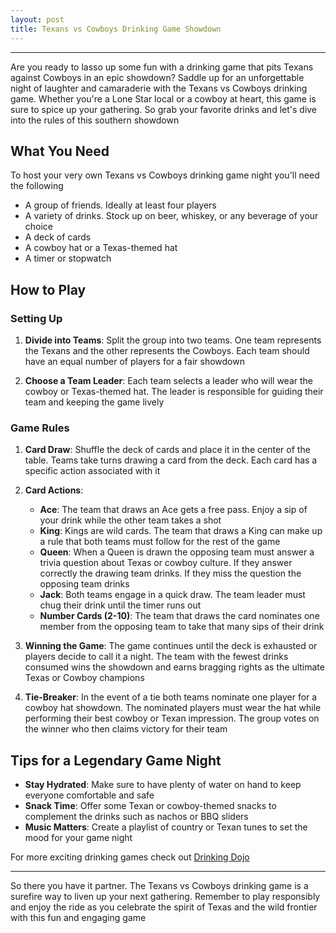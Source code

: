 ```yaml
---
layout: post
title: Texans vs Cowboys Drinking Game Showdown
---
```



---

Are you ready to lasso up some fun with a drinking game that pits Texans against Cowboys in an epic showdown? Saddle up for an unforgettable night of laughter and camaraderie with the Texans vs Cowboys drinking game. Whether you're a Lone Star local or a cowboy at heart, this game is sure to spice up your gathering. So grab your favorite drinks and let's dive into the rules of this southern showdown

## What You Need

To host your very own Texans vs Cowboys drinking game night you'll need the following

- A group of friends. Ideally at least four players
- A variety of drinks. Stock up on beer, whiskey, or any beverage of your choice
- A deck of cards
- A cowboy hat or a Texas-themed hat
- A timer or stopwatch

## How to Play

### Setting Up

1. **Divide into Teams**: Split the group into two teams. One team represents the Texans and the other represents the Cowboys. Each team should have an equal number of players for a fair showdown

2. **Choose a Team Leader**: Each team selects a leader who will wear the cowboy or Texas-themed hat. The leader is responsible for guiding their team and keeping the game lively

### Game Rules

1. **Card Draw**: Shuffle the deck of cards and place it in the center of the table. Teams take turns drawing a card from the deck. Each card has a specific action associated with it

2. **Card Actions**:

   - **Ace**: The team that draws an Ace gets a free pass. Enjoy a sip of your drink while the other team takes a shot
   - **King**: Kings are wild cards. The team that draws a King can make up a rule that both teams must follow for the rest of the game
   - **Queen**: When a Queen is drawn the opposing team must answer a trivia question about Texas or cowboy culture. If they answer correctly the drawing team drinks. If they miss the question the opposing team drinks
   - **Jack**: Both teams engage in a quick draw. The team leader must chug their drink until the timer runs out
   - **Number Cards (2-10)**: The team that draws the card nominates one member from the opposing team to take that many sips of their drink

3. **Winning the Game**: The game continues until the deck is exhausted or players decide to call it a night. The team with the fewest drinks consumed wins the showdown and earns bragging rights as the ultimate Texas or Cowboy champions

4. **Tie-Breaker**: In the event of a tie both teams nominate one player for a cowboy hat showdown. The nominated players must wear the hat while performing their best cowboy or Texan impression. The group votes on the winner who then claims victory for their team

## Tips for a Legendary Game Night

- **Stay Hydrated**: Make sure to have plenty of water on hand to keep everyone comfortable and safe
- **Snack Time**: Offer some Texan or cowboy-themed snacks to complement the drinks such as nachos or BBQ sliders
- **Music Matters**: Create a playlist of country or Texan tunes to set the mood for your game night

For more exciting drinking games check out [Drinking Dojo](https://drinkingdojo.com/)

---

So there you have it partner. The Texans vs Cowboys drinking game is a surefire way to liven up your next gathering. Remember to play responsibly and enjoy the ride as you celebrate the spirit of Texas and the wild frontier with this fun and engaging game